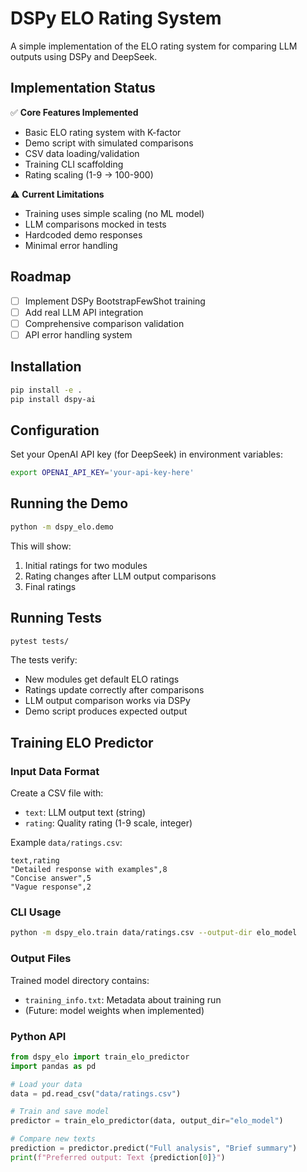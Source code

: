 # DSPy ELO Rating System

A simple implementation of the ELO rating system for comparing LLM outputs using DSPy and DeepSeek.

## Implementation Status

✅ **Core Features Implemented**
- Basic ELO rating system with K-factor
- Demo script with simulated comparisons
- CSV data loading/validation
- Training CLI scaffolding
- Rating scaling (1-9 → 100-900)

⚠️ **Current Limitations**
- Training uses simple scaling (no ML model)
- LLM comparisons mocked in tests
- Hardcoded demo responses
- Minimal error handling

## Roadmap
- [ ] Implement DSPy BootstrapFewShot training
- [ ] Add real LLM API integration
- [ ] Comprehensive comparison validation
- [ ] API error handling system

## Installation

```bash
pip install -e .
pip install dspy-ai
```

## Configuration

Set your OpenAI API key (for DeepSeek) in environment variables:

```bash
export OPENAI_API_KEY='your-api-key-here'
```

## Running the Demo

```bash
python -m dspy_elo.demo
```

This will show:
1. Initial ratings for two modules
2. Rating changes after LLM output comparisons
3. Final ratings

## Running Tests

```bash
pytest tests/
```

The tests verify:
- New modules get default ELO ratings
- Ratings update correctly after comparisons
- LLM output comparison works via DSPy
- Demo script produces expected output

## Training ELO Predictor

### Input Data Format
Create a CSV file with:
- `text`: LLM output text (string)
- `rating`: Quality rating (1-9 scale, integer)

Example `data/ratings.csv`:
```csv
text,rating
"Detailed response with examples",8
"Concise answer",5
"Vague response",2
```

### CLI Usage
```bash
python -m dspy_elo.train data/ratings.csv --output-dir elo_model
```

### Output Files
Trained model directory contains:
- `training_info.txt`: Metadata about training run
- (Future: model weights when implemented)

### Python API
```python
from dspy_elo import train_elo_predictor
import pandas as pd

# Load your data
data = pd.read_csv("data/ratings.csv")

# Train and save model
predictor = train_elo_predictor(data, output_dir="elo_model")

# Compare new texts
prediction = predictor.predict("Full analysis", "Brief summary")
print(f"Preferred output: Text {prediction[0]}")
```
